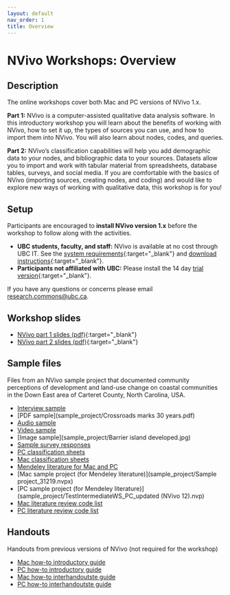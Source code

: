 ```yaml
---
layout: default
nav_order: 1
title: Overview
---
```

# NVivo Workshops: Overview 

## Description

The online workshops cover both Mac and PC versions of NVivo 1.x.

**Part 1:** NVivo is a computer-assisted qualitative data analysis software.
In this introductory workshop you will learn about the benefits of working with NVivo, how to set it up, the types of sources you can use, and how to import them into NVivo. You will also learn about nodes, codes, and queries.

**Part 2:** NVivo’s classification capabilities will help you add demographic data to your nodes, and bibliographic data to your sources. Datasets allow you to import and work with tabular material from spreadsheets, database tables, surveys, and social media. If you are comfortable with the basics of NVivo (importing sources, creating nodes, and coding) and would like to explore new ways of working with qualitative data, this workshop is for you!

## Setup
Participants are encouraged to **install NVivo version 1.x** before the workshop to follow along with the activities.

- **UBC students, faculty, and staff:** NVivo is available at no cost through UBC IT.
See the [system requirements](https://it.ubc.ca/services/desktop-print-services/software-licensing/nvivo-pro-software){:target="_blank"}
 and [download instructions](https://ubc.service-now.com/kb_view_customer.do?sysparm_article=KB0014985){:target="_blank"}.
 - **Participants not affiliated with UBC:** Please install the 14 day [trial version](https://qsrinternational.com/trial-nvivo){:target="_blank"}.

If you have any questions or concerns please email [research.commons@ubc.ca](mailto:research.commons@ubc.ca).


## Workshop slides
 - [NVivo part 1 slides (pdf)](slides/2021_NVIVO_Part_1.pdf){:target="_blank"}
 - [NVivo part 2 slides (pdf)](slides/2021_NVIVO_Part_2.pdf){:target="_blank"}

## Sample files
Files from an NVivo sample project that documented community perceptions of development and land-use change on coastal communities in the Down East area of Carteret County, North Carolina, USA.

- [Interview sample](sample_project/Barbara.docx)
- [PDF sample](sample_project/Crossroads marks 30 years.pdf)
- [Audio sample](sample_project/sample-audio.mp3)
- [Video sample](sample_project/Ken.wmv)
- [Image sample](sample_project/Barrier island developed.jpg)
- [Sample survey responses](sample_project/NVivo_Survey_Responses.xlsx)
- [PC classification sheets](sample_project/Classification_sheets_PC.zip)
- [Mac classification sheets](sample_project/Classification_Sheets_Mac.zip)
- [Mendeley literature for Mac and PC](sample_project/Papers.ris)
- [Mac sample project (for Mendeley literature)](sample_project/Sample project_31219.nvpx)
- [PC sample project (for Mendeley literature)](sample_project/TestIntermediateWS_PC_updated (NVivo 12).nvp)
- [Mac literature review code list](sample_project/Literature_Review_Code_List_MAC.nvpx)
- [PC literature review code list](sample_project/Literature_Review_Code_List_PC.nvp)

## Handouts
Handouts from previous versions of NVivo (not required for the workshop)
- [Mac how-to introductory guide](handouts/20160928_NVivo_Workshop_1_Mac_Howto.pdf)
- [PC how-to introductory guide](handouts/20180716_NVivo_Workshop_1_PC_Basic_HowTo.pdf)
- [Mac how-to interhandoutste guide](handouts/20180802_NVivo_2_PC_Classifications_Datasets_HowTo.pdf)
- [PC how-to interhandoutste guide](handouts/20180802_NVivo_2_PC_Classifications_Datasets_HowTo.pdf)



